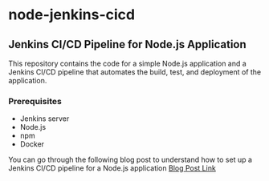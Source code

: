 # node-jenkins-cicd


## Jenkins CI/CD Pipeline for Node.js Application

This repository contains the code for a simple Node.js application and a Jenkins CI/CD pipeline that automates the build, test, and deployment of the application.

### Prerequisites

- Jenkins server
- Node.js
- npm
- Docker


You can go through the following blog post to understand how to set up a Jenkins CI/CD pipeline for a Node.js application
[Blog Post Link](https://dev.to/pankaj892/cicd-pipeline-using-jenkins-and-docker-2cbk)